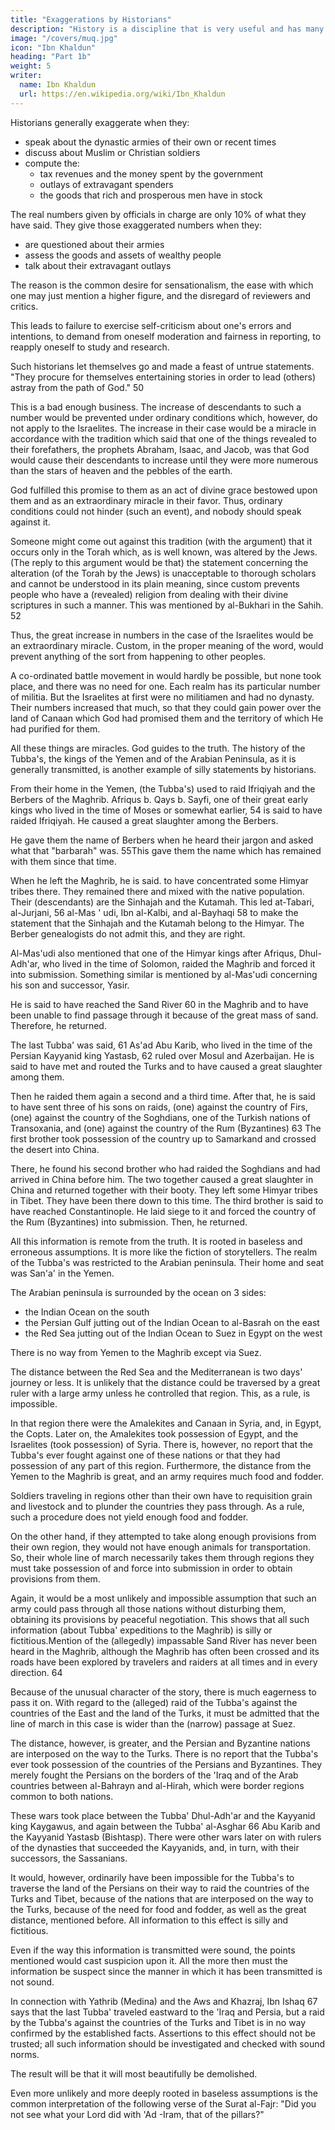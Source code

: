 ```yaml
---
title: "Exaggerations by Historians"
description: "History is a discipline that is very useful and has many different approaches"
image: "/covers/muq.jpg"
icon: "Ibn Khaldun"
heading: "Part 1b"
weight: 5
writer:
  name: Ibn Khaldun
  url: https://en.wikipedia.org/wiki/Ibn_Khaldun
---
```



Historians generally exaggerate when they:
- speak about the dynastic armies of their own or recent times
- discuss about Muslim or Christian soldiers
- compute the:
  - tax revenues and the money spent by the government
  - outlays of extravagant spenders
  - the goods that rich and prosperous men have in stock

<!-- , to go beyond the bounds of the ordinary, and to succumb to the temptation of sensationalism.  -->




The real numbers given by officials in charge are only 10% of what they have said. They give those exaggerated numbers when they:
- are questioned about their armies
- assess the goods and assets of wealthy people
- talk about their extravagant outlays

 <!-- are looked at in ordinary light,  -->

 <!-- give  that are to amount to a tenth of what those people have said.  -->

The reason is the common desire for sensationalism, the ease with which one may just mention a higher figure, and the disregard of reviewers and critics. 

This leads to failure to exercise self-criticism about one's errors and intentions, to demand from oneself moderation and fairness in reporting, to reapply oneself to study and research. 

Such historians let themselves go and made a feast of untrue statements. "They procure for themselves entertaining stories in order to lead (others) astray from the path of God." 50 

<!-- 51 51  -->
This is a bad enough business. The increase of descendants to such a number would be prevented under ordinary conditions which, however, do not apply to the Israelites. The increase in their case would be a miracle in accordance with the tradition which said that one of the things revealed to their forefathers, the prophets Abraham, Isaac, and Jacob, was that God would cause their descendants to increase until they were more numerous than the stars of heaven and the pebbles of the earth. 

God fulfilled this promise to them as an act of divine grace bestowed upon them and as an extraordinary miracle in their favor. Thus, ordinary conditions could not hinder (such an event), and nobody should speak against it.

Someone might come out against this tradition (with the argument) that it occurs only in the Torah which, as is well known, was altered by the Jews. (The reply to this argument would be that) the statement concerning the alteration (of the Torah by the Jews) is unacceptable to thorough scholars and cannot be understood in its plain meaning, since custom prevents people who have a (revealed) religion from dealing with their divine scriptures in such a manner. This was mentioned by al-Bukhari in the Sahih. 52 

Thus, the great increase in numbers in the case of the Israelites would be an extraordinary miracle. Custom, in the proper meaning of the word, would prevent anything of the sort from happening to other peoples.

A co-ordinated battle movement in would hardly be possible, but none took place, and there was no need for one. Each realm has its particular number of militia. But the Israelites at first were no militiamen and had no dynasty. Their numbers increased that much, so that they could gain power over the land of Canaan which God had promised them and the territory of which He had purified for them. 

All these things are miracles. God guides to the truth. The history of the Tubba's, the kings of the Yemen and of the Arabian Peninsula, as it is generally transmitted, is another example of silly statements by historians. 

From their home in the Yemen, (the Tubba's) used to raid Ifriqiyah and the Berbers of the Maghrib. Afriqus b. Qays b. Sayfi, one of their great early kings who lived in the time of Moses or somewhat earlier, 54 is said to have raided Ifriqiyah. He caused a great slaughter among the Berbers. 

He gave them the name of Berbers when he heard their jargon and asked what that "barbarah" was. 55This gave them the name which has remained with them since that time. 

When he left the Maghrib, he is said. to have concentrated some Himyar tribes there. They remained there and mixed with the native population. Their (descendants) are the Sinhajah and the Kutamah. This led at-Tabari, al-Jurjani, 56 al-Mas ' udi, Ibn al-Kalbi, and al-Bayhaqi 58 to make the statement that the Sinhajah and the Kutamah belong to the Himyar. The Berber genealogists do not admit this, and they are right. 

Al-Mas'udi also mentioned that one of the Himyar kings after Afriqus, Dhul-Adh'ar, who lived in the time of Solomon, raided the Maghrib and forced it into submission. Something similar is mentioned by al-Mas'udi concerning his son and successor, Yasir.

He is said to have reached the Sand River 60 in the Maghrib and to have been unable to find passage through it because of the great mass of sand. Therefore, he returned.

The last Tubba' was said, 61 As'ad Abu Karib, who lived in the time of the Persian Kayyanid king Yastasb, 62 ruled over Mosul and Azerbaijan. He is said to have met and routed the Turks and to have caused a great slaughter among them. 

Then he raided them again a second and a third time. After that, he is said to have sent three of his sons on raids, (one) against the country of Firs, (one) against the country of the Soghdians, one of the Turkish nations of Transoxania, and (one) against the country of the Rum (Byzantines) 63 The first brother took possession of the country up to Samarkand and crossed the desert into China. 

There, he found his second brother who had raided the Soghdians and had arrived in China before him. The two together caused a great slaughter in China and returned together with their booty. They left some Himyar tribes in Tibet. They have been there down to this time. The third brother is said to have reached Constantinople. He laid siege to it and forced the country of the Rum (Byzantines) into submission. Then, he returned. 

All this information is remote from the truth. It is rooted in baseless and erroneous assumptions. It is more like the fiction of storytellers. The realm of the Tubba's was restricted to the Arabian peninsula. Their home and seat was San'a' in the Yemen.

The Arabian peninsula is surrounded by the ocean on 3 sides: 
- the Indian Ocean on the south
- the Persian Gulf jutting out of the Indian Ocean to al-Basrah on the east
- the Red Sea jutting out of the Indian Ocean to Suez in Egypt on the west

There is no way from Yemen to the Maghrib except via Suez. 

The distance between the Red Sea and the Mediterranean is two days' journey or less. It is unlikely that the distance could be traversed by a great ruler with a large army unless he controlled that region. This, as a rule, is impossible. 

In that region there were the Amalekites and Canaan in Syria, and, in Egypt, the Copts. Later on, the Amalekites took possession of Egypt, and the Israelites (took possession) of Syria. There is, however, no report that the Tubba's ever fought against one of these nations or that they had possession of any part of this region. Furthermore, the distance from the Yemen to the Maghrib is great, and an army requires much food and fodder. 

Soldiers traveling in regions other than their own have to requisition grain and livestock and to plunder the countries they pass through. As a rule, such a procedure does not yield enough food and fodder.

On the other hand, if they attempted to take along enough provisions from their own region, they would not have enough animals for transportation. So, their whole line of march necessarily takes them through regions they must take possession of and force into submission in order to obtain provisions from them. 

Again, it would be a most unlikely and impossible assumption that such an army could pass through all those nations without disturbing them, obtaining its provisions by peaceful negotiation. This shows that all such information (about Tubba' expeditions to the Maghrib) is silly or fictitious.Mention of the (allegedly) impassable Sand River has never been heard in the Maghrib, although the Maghrib has often been crossed and its roads have been explored by travelers and raiders at all times and in every direction. 64 

Because of the unusual character of the story, there is much eagerness to pass it on. With regard to the (alleged) raid of the Tubba's against the countries of the East and the land of the Turks, it must be admitted that the line of march in this case is wider than the (narrow) passage at Suez. 

The distance, however, is greater, and the Persian and Byzantine nations are interposed on the way to the Turks. There is no report that the Tubba's ever took possession of the countries of the Persians and Byzantines. They merely fought the Persians on the borders of the 'Iraq and of the Arab countries between al-Bahrayn and al-Hirah, which were border regions common to both nations. 

These wars took place between the Tubba' Dhul-Adh'ar and the Kayyanid king Kaygawus, and again between the Tubba' al-Asghar 66 Abu Karib and the Kayyanid Yastasb (Bishtasp). There were other wars later on with rulers of the dynasties that succeeded the Kayyanids, and, in turn, with their successors, the Sassanians.

It would, however, ordinarily have been impossible for the Tubba's to traverse the land of the Persians on their way to raid the countries of the Turks and Tibet, because of the nations that are interposed on the way to the Turks, because of the need for food and fodder, as well as the great distance, mentioned before. All information to this effect is silly and fictitious. 

Even if the way this information is transmitted were sound, the points mentioned would cast suspicion upon it. All the more then must the information be suspect since the manner in which it has been transmitted is not sound. 

In connection with Yathrib (Medina) and the Aws and Khazraj, Ibn Ishaq 67 says that the last Tubba' traveled eastward to the 'Iraq and Persia, but a raid by the Tubba's against the countries of the Turks and Tibet is in no way confirmed by the established facts. Assertions to this effect should not be trusted; all such information should be investigated and checked with sound norms.

The result will be that it will most beautifully be demolished.

Even more unlikely and more deeply rooted in baseless assumptions is the common interpretation of the following verse of the Surat al-Fajr: "Did you not see what your Lord did with 'Ad -Iram, that of the pillars?" 

<!-- 70  -->
